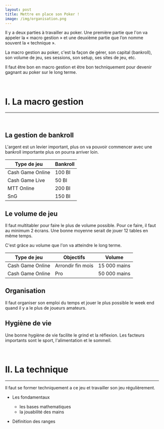 ```yaml
---
layout: post
title: Mettre en place son Poker !
image: /img/organisation.png
---
```

Il y a deux parties à travailler au poker. Une première partie que l'on va appeler la « macro gestion » et  une deuxième partie que l’on nomme souvent la « technique ».

La macro gestion au poker, c'est la façon de gérer, son capital (bankroll), son volume de jeu, ses sessions, son setup, ses sites de jeu, etc.

Il faut être bon en macro gestion et être bon techniquement pour devenir gagnant au poker sur le long terme.


&nbsp;
# I. La macro gestion
---


&nbsp;
## La gestion de bankroll

L'argent est un levier important, plus on va pouvoir commencer avec une bankroll importante plus on pourra arriver loin.

|Type de jeu|Bankroll|
|-|-|
|Cash Game Online|100 BI|
|Cash Game Live|50 BI|
|MTT Online|200 BI|
|SnG|150 BI|


## Le volume de jeu

Il faut multitabler pour faire le plus de volume possible.
Pour ce faire, il faut au minimum 2 écrans.
Une bonne moyenne serait de jouer 12 tables en même temps.

C'est grâce au volume que l'on va atteindre le long terme.

|Type de jeu|Objectifs|Volume|
|-|-|-|
|Cash Game Online|Arrondir fin mois|15 000 mains|
|Cash Game Online|Pro|50 000 mains|


## Organisation

Il faut organiser son emploi du temps et jouer le plus possible le week end quand il y a le plus de joueurs amateurs.


## Hygiène de vie

Une bonne hygiène de vie facilite le grind et la réflexion. Les facteurs importants sont le sport, l'alimentation et le sommeil.


&nbsp;
# II. La technique
---

Il faut se former techniquement a ce jeu et travailler son jeu régulièrement.

 - Les fondamentaux
	 - les bases mathematiques
	 - la jouabilité des mains

 - Définition des ranges

<!--stackedit_data:
eyJoaXN0b3J5IjpbMTE4NzY2Mzk1NCwxODc1NjQxOTcxLDc4Mj
I2NDMwNywtMTM1Njg4OTY0NywtMTQ3NzAwMTI4MSw3ODIyNjQz
MDcsNzgyMjY0MzA3LDg5NzczMTc3NiwyODUyNzc4OCwtNzI1Nz
Q2MTYyLC0xMzMzMzc1MzA1LC0xNzQ2NzYwMTEsLTIwODY2MDYx
NzQsLTE5ODM1Njg2MjQsMzU4ODIzODAwLDI5NzM1MjkwNCw3MT
A4MDg1MzgsLTEzNDg5MzU1NjIsMTgxMTIwOTY1MSwtODY1NTIz
NDYzXX0=
-->
